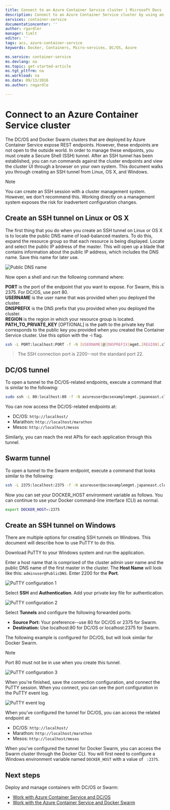 ```yaml
---
title: Connect to an Azure Container Service cluster | Microsoft Docs
description: Connect to an Azure Container Service cluster by using an SSH tunnel.
services: container-service
documentationcenter: ''
author: rgardler
manager: timlt
editor: ''
tags: acs, azure-container-service
keywords: Docker, Containers, Micro-services, DC/OS, Azure

ms.service: container-service
ms.devlang: na
ms.topic: get-started-article
ms.tgt_pltfrm: na
ms.workload: na
ms.date: 09/13/2016
ms.author: rogardle

---
```

# Connect to an Azure Container Service cluster
The DC/OS and Docker Swarm clusters that are deployed by Azure Container Service expose REST endpoints. However, these endpoints are not open to the outside world. In order to manage these endpoints, you must create a Secure Shell (SSH) tunnel. After an SSH tunnel has been established, you can run commands against the cluster endpoints and view the cluster UI through a browser on your own system. This document walks you through creating an SSH tunnel from Linux, OS X, and Windows.

> [!NOTE]
> You can create an SSH session with a cluster management system. However, we don't recommend this. Working directly on a management system exposes the risk for inadvertent configuration changes.   
> 
> 

## Create an SSH tunnel on Linux or OS X
The first thing that you do when you create an SSH tunnel on Linux or OS X is to locate the public DNS name of load-balanced masters. To do this, expand the resource group so that each resource is being displayed. Locate and select the public IP address of the master. This will open up a blade that contains information about the public IP address, which includes the DNS name. Save this name for later use. <br />

![Public DNS name](media/pubdns.png)

Now open a shell and run the following command where:

**PORT** is the port of the endpoint that you want to expose. For Swarm, this is 2375. For DC/OS, use port 80.  
**USERNAME** is the user name that was provided when you deployed the cluster.  
**DNSPREFIX** is the DNS prefix that you provided when you deployed the cluster.  
**REGION** is the region in which your resource group is located.  
**PATH_TO_PRIVATE_KEY** [OPTIONAL] is the path to the private key that corresponds to the public key you provided when you created the Container Service cluster. Use this option with the -i flag.

```bash
ssh -L PORT:localhost:PORT -f -N [USERNAME]@[DNSPREFIX]mgmt.[REGION].cloudapp.azure.com -p 2200
```
> The SSH connection port is 2200--not the standard port 22.
> 
> 

## DC/OS tunnel
To open a tunnel to the DC/OS-related endpoints, execute a command that is similar to the following:

```bash
sudo ssh -L 80:localhost:80 -f -N azureuser@acsexamplemgmt.japaneast.cloudapp.azure.com -p 2200
```

You can now access the DC/OS-related endpoints at:

* DC/OS: `http://localhost/`
* Marathon: `http://localhost/marathon`
* Mesos: `http://localhost/mesos`

Similarly, you can reach the rest APIs for each application through this tunnel.

## Swarm tunnel
To open a tunnel to the Swarm endpoint, execute a command that looks similar to the following:

```bash
ssh -L 2375:localhost:2375 -f -N azureuser@acsexamplemgmt.japaneast.cloudapp.azure.com -p 2200
```

Now you can set your DOCKER_HOST environment variable as follows. You can continue to use your Docker command-line interface (CLI) as normal.

```bash
export DOCKER_HOST=:2375
```

## Create an SSH tunnel on Windows
There are multiple options for creating SSH tunnels on Windows. This document will describe how to use PuTTY to do this.

Download PuTTY to your Windows system and run the application.

Enter a host name that is comprised of the cluster admin user name and the public DNS name of the first master in the cluster. The **Host Name** will look like this: `adminuser@PublicDNS`. Enter 2200 for the **Port**.

![PuTTY configuration 1](media/putty1.png)

Select **SSH** and **Authentication**. Add your private key file for authentication.

![PuTTY configuration 2](media/putty2.png)

Select **Tunnels** and configure the following forwarded ports:

* **Source Port:** Your preference--use 80 for DC/OS or 2375 for Swarm.
* **Destination:** Use localhost:80 for DC/OS or localhost:2375 for Swarm.

The following example is configured for DC/OS, but will look similar for Docker Swarm.

> [!NOTE]
> Port 80 must not be in use when you create this tunnel.
> 
> 

![PuTTY configuration 3](media/putty3.png)

When you're finished, save the connection configuration, and connect the PuTTY session. When you connect, you can see the port configuration in the PuTTY event log.

![PuTTY event log](media/putty4.png)

When you've configured the tunnel for DC/OS, you can access the related endpoint at:

* DC/OS: `http://localhost/`
* Marathon: `http://localhost/marathon`
* Mesos: `http://localhost/mesos`

When you've configured the tunnel for Docker Swarm, you can access the Swarm cluster through the Docker CLI. You will first need to configure a Windows environment variable named `DOCKER_HOST` with a value of ` :2375`.

## Next steps
Deploy and manage containers with DC/OS or Swarm:

* [Work with Azure Container Service and DC/OS](container-service-mesos-marathon-rest.md)
* [Work with the Azure Container Service and Docker Swarm](container-service-docker-swarm.md)


